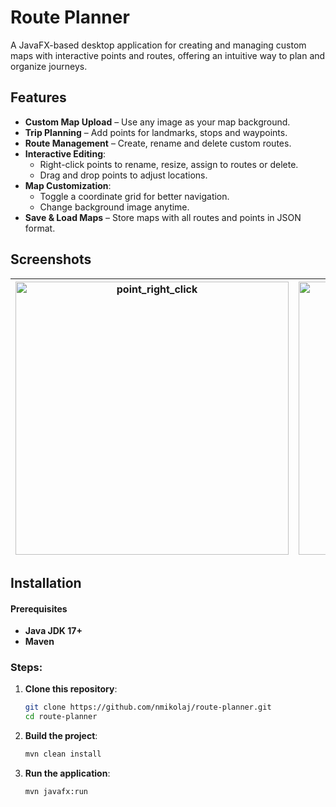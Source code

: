 # Route Planner

A JavaFX-based desktop application for creating and managing custom maps with interactive points and routes, offering an intuitive way to plan and organize journeys.

## Features

- **Custom Map Upload** – Use any image as your map background.
- **Trip Planning** – Add points for landmarks, stops and waypoints.
- **Route Management** – Create, rename and delete custom routes.
- **Interactive Editing**:
  - Right-click points to rename, resize, assign to routes or delete.
  - Drag and drop points to adjust locations.
- **Map Customization**:
  - Toggle a coordinate grid for better navigation.
  - Change background image anytime.
- **Save & Load Maps** – Store maps with all routes and points in JSON format.

## Screenshots

| <img width="437" alt="point_right_click" src="https://github.com/user-attachments/assets/d6b8c75d-9e64-4fb2-bcb6-b54cf12f5500"> | <img width="437" alt="new_route" src="https://github.com/user-attachments/assets/0b221bd0-e9e6-46ca-9cb6-5bca9206fe1f"> |
|:---------------------------------------:|:---------------------------------------:|

## Installation

#### Prerequisites

- **Java JDK 17+**
- **Maven**

### Steps:

1. **Clone this repository**:

   ```bash
   git clone https://github.com/nmikolaj/route-planner.git
   cd route-planner
   ```

2. **Build the project**:

   ```bash
   mvn clean install
   ```

3. **Run the application**:

   ```bash
   mvn javafx:run
   ```
